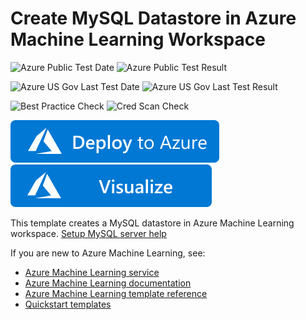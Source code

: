 # Create MySQL Datastore in Azure Machine Learning Workspace

![Azure Public Test Date](https://azurequickstartsservice.blob.core.windows.net/badges/101-machine-learning-datastore-create-mysql/PublicLastTestDate.svg)
![Azure Public Test Result](https://azurequickstartsservice.blob.core.windows.net/badges/101-machine-learning-datastore-create-mysql/PublicDeployment.svg)

![Azure US Gov Last Test Date](https://azurequickstartsservice.blob.core.windows.net/badges/101-machine-learning-datastore-create-mysql/FairfaxLastTestDate.svg)
![Azure US Gov Last Test Result](https://azurequickstartsservice.blob.core.windows.net/badges/101-machine-learning-datastore-create-mysql/FairfaxDeployment.svg)

![Best Practice Check](https://azurequickstartsservice.blob.core.windows.net/badges/101-machine-learning-datastore-create-mysql/BestPracticeResult.svg)
![Cred Scan Check](https://azurequickstartsservice.blob.core.windows.net/badges/101-machine-learning-datastore-create-mysql/CredScanResult.svg)

[![Deploy To Azure](https://raw.githubusercontent.com/Azure/azure-quickstart-templates/master/1-CONTRIBUTION-GUIDE/images/deploytoazure.svg?sanitize=true)](https://portal.azure.com/#create/Microsoft.Template/uri/https%3A%2F%2Fraw.githubusercontent.com%2FAzure%2Fazure-quickstart-templates%2Fmaster%2F101-machine-learning-datastore-create-mysql%2Fazuredeploy.json)
[![Visualize](https://raw.githubusercontent.com/Azure/azure-quickstart-templates/master/1-CONTRIBUTION-GUIDE/images/visualizebutton.svg?sanitize=true)](http://armviz.io/#/?load=https%3A%2F%2Fraw.githubusercontent.com%2FAzure%2Fazure-quickstart-templates%2Fmaster%2F101-machine-learning-datastore-create-mysql%2Fazuredeploy.json)

This template creates a MySQL datastore in Azure Machine Learning workspace. [Setup MySQL server help](https://docs.microsoft.com/en-us/azure/mysql/)

If you are new to Azure Machine Learning, see:

- [Azure Machine Learning service](https://azure.microsoft.com/services/machine-learning-service/)
- [Azure Machine Learning documentation](https://docs.microsoft.com/azure/machine-learning/)
- [Azure Machine Learning template reference](https://docs.microsoft.com/azure/templates/microsoft.machinelearningservices/allversions)
- [Quickstart templates](https://azure.microsoft.com/resources/templates/)